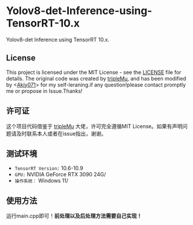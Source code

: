 # Yolov8-det-Inference-using-TensorRT-10.x
Yolov8-det Inference using TensorRT 10.x.

## License
This project is licensed under the MIT License - see the [LICENSE](./LICENSE) file for details.
The original code was created by [tripleMu](https://github.com/triple-Mu/YOLOv8-TensorRT), and has been modified by <[Akiy071](https://github.com/Akiy071)> for my self-leraning.if any question!please contact promptly me or propose in Issue.Thanks!

## 许可证
这个项目代码借鉴于 [tripleMu](https://github.com/triple-Mu/YOLOv8-TensorRT) 大佬，许可完全遵循MIT License。如果有声明问题请及时联系本人或者在issue指出，谢谢。

## 测试环境
- `TensorRT Version:` 10.6-10.9
- `GPU:` NVIDIA GeForce RTX 3090 24G/
- `操作系统：` Windows 11/

## 使用方法
运行main.cpp即可！**前处理以及后处理方法需要自己实现！**
